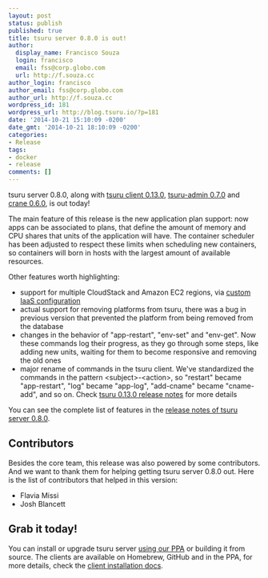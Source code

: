 ```yaml
---
layout: post
status: publish
published: true
title: tsuru server 0.8.0 is out!
author:
  display_name: Francisco Souza
  login: francisco
  email: fss@corp.globo.com
  url: http://f.souza.cc
author_login: francisco
author_email: fss@corp.globo.com
author_url: http://f.souza.cc
wordpress_id: 181
wordpress_url: http://blog.tsuru.io/?p=181
date: '2014-10-21 15:10:09 -0200'
date_gmt: '2014-10-21 18:10:09 -0200'
categories:
- Release
tags:
- docker
- release
comments: []
---
```

<p>tsuru server 0.8.0, along with <a href="https://github.com/tsuru/tsuru-client/releases/tag/0.13.0" title="tsuru-client 0.13.0 release notes">tsuru client 0.13.0</a>, <a href="https://github.com/tsuru/tsuru-admin/releases/tag/0.7.0" title="tsuru-admin 0.7.0 release notes">tsuru-admin 0.7.0</a> and <a href="https://github.com/tsuru/crane/releases/tag/0.6.0" title="crane 0.6.0 release notes">crane 0.6.0</a>, is out today!</p>
<p>The main feature of this release is the new application plan support: now apps can be associated to plans, that define the amount of memory and CPU shares that units of the application will have. The container scheduler has been adjusted to respect these limits when scheduling new containers, so containers will born in hosts with the largest amount of available resources.</p>
<p>Other features worth highlighting:</p>
<ul>
<li>support for multiple CloudStack and Amazon EC2 regions, via <a href="http://docs.tsuru.io/en/0.8.0/reference/config.html#custom-iaas">custom IaaS configuration</a></li>
<li>actual support for removing platforms from tsuru, there was a bug in previous version that prevented the platform from being removed from the database</li>
<li>changes in the behavior of "app-restart", "env-set" and "env-get". Now these commands log their progress, as they go through some steps, like adding new units, waiting for them to become responsive and removing the old ones</li>
<li>major rename of commands in the tsuru client. We've standardized the commands in the pattern &lt;subject&gt;-&lt;action&gt;, so "restart" became "app-restart", "log" became "app-log", "add-cname" became "cname-add", and so on. Check <a href="https://github.com/tsuru/tsuru-client/releases/tag/0.13.0" title="tsuru-client 0.13.0 release notes">tsuru 0.13.0 release notes</a> for more details</li>
</ul>
<p>You can see the complete list of features in the <a href="http://docs.tsuru.io/en/0.8.0/releases/tsr/0.8.0.html" title="tsr 0.8.0 release notes">release notes of tsuru server 0.8.0</a>.</p>
<h2>Contributors</h2>
<p>Besides the core team, this release was also powered by some contributors. And we want to thank them for helping getting tsuru server 0.8.0 out. Here is the list of contributors that helped in this version:</p>
<ul>
<li>Flavia Missi</li>
<li>Josh Blancett</li>
</ul>
<h2>Grab it today!</h2>
<p>You can install or upgrade tsuru server <a href="http://docs.tsuru.io/en/0.8.0/installing/api.html#adding-repositories">using our PPA</a> or building it from source. The clients are available on Homebrew, GitHub and in the PPA, for more details, check the <a href="http://docs.tsuru.io/en/0.8.0/using/install-client.html">client installation docs</a>.</p>
